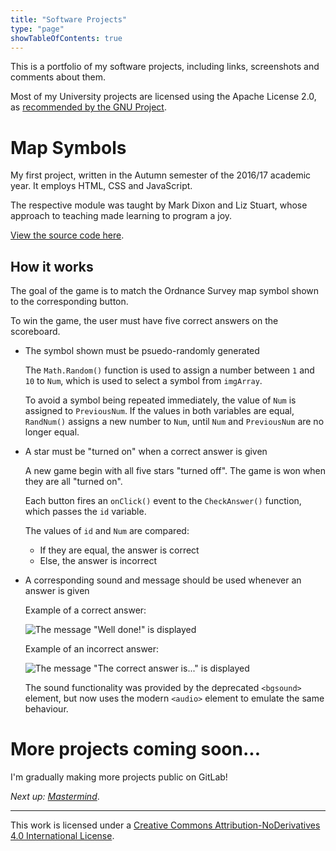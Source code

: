 ```yaml
---
title: "Software Projects"
type: "page"
showTableOfContents: true
---
```


This is a portfolio of my software projects, including links, screenshots and comments about them.

Most of my University projects are licensed using the Apache License 2.0, as [recommended by the GNU Project](https://www.gnu.org/licenses/license-recommendations.html#small).

# Map Symbols

My first project, written in the Autumn semester of the 2016/17 academic year. It employs HTML, CSS and JavaScript.

The respective module was taught by Mark Dixon and Liz Stuart, whose approach to teaching made learning to program a joy.

[View the source code here](https://gitlab.com/jamesericdavidson/soft051-map-symbols/-/blob/main/Game.html).

## How it works

The goal of the game is to match the Ordnance Survey map symbol shown to the corresponding button.

To win the game, the user must have five correct answers on the scoreboard.

* The symbol shown must be psuedo-randomly generated 

    The `Math.Random()` function is used to assign a number between `1` and `10` to `Num`, which is used to select a symbol from `imgArray`.

    To avoid a symbol being repeated immediately, the value of `Num` is assigned to `PreviousNum`. If the values in both variables are equal, `RandNum()` assigns a new number to `Num`, until `Num` and `PreviousNum` are no longer equal.

* A star must be "turned on" when a correct answer is given

    A new game begin with all five stars "turned off". The game is won when they are all "turned on".

    Each button fires an `onClick()` event to the `CheckAnswer()` function, which passes the `id` variable.

    The values of `id` and `Num` are compared:

    - If they are equal, the answer is correct
    - Else, the answer is incorrect

* A corresponding sound and message should be used whenever an answer is given

    Example of a correct answer:

    ![The message "Well done!" is displayed](/images/soft051-correct.png)

    Example of an incorrect answer:

    ![The message "The correct answer is..." is displayed](/images/soft051-incorrect.png)
    
    The sound functionality was provided by the deprecated `<bgsound>` element, but now uses the modern `<audio>` element to emulate the same behaviour.

# More projects coming soon...

I'm gradually making more projects public on GitLab!

*Next up: [Mastermind](https://gitlab.com/jamesericdavidson/soft164-mastermind)*.

---

This work is licensed under a [Creative Commons Attribution-NoDerivatives 4.0 International License](http://creativecommons.org/licenses/by-nd/4.0/).

